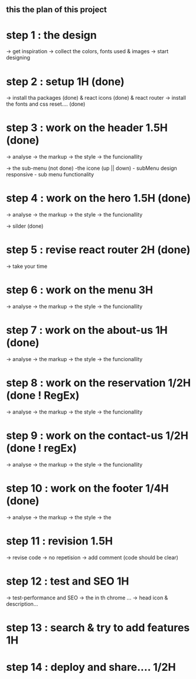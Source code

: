 ## this the plan of this project

# step 1 : the design
  -> get inspiration
  -> collect the colors, fonts used & images
  -> start designing

# step 2 : setup 1H (done)
  -> install tha packages (done) & react icons (done) & react router
  -> install the fonts and css reset.... (done)

# step 3 : work on the header 1.5H (done)
  -> analyse
  -> the markup
  -> the style
  -> the funcionallity

  -> the sub-menu (not done)
    -the icone (up || down)
    - subMenu design  responsive
    - sub menu functionality

# step 4 : work on the hero 1.5H (done)
  -> analyse
  -> the markup
  -> the style
  -> the funcionallity

  -> silder (done)

# step 5 : revise react router 2H (done)
  -> take your time

# step 6 : work on the menu 3H
  -> analyse
  -> the markup
  -> the style
  -> the funcionallity

# step 7 : work on the about-us 1H (done)
  -> analyse
  -> the markup
  -> the style
  -> the funcionallity

# step 8 : work on the reservation 1/2H (done ! RegEx)
  -> analyse
  -> the markup
  -> the style
  -> the funcionallity

# step 9 : work on the contact-us 1/2H (done ! regEx)
  -> analyse
  -> the markup
  -> the style
  -> the funcionallity

# step 10 : work on the footer 1/4H (done)
  -> analyse
  -> the markup
  -> the style
  -> the 
  
# step 11 : revision 1.5H
  -> revise code 
  -> no repetision
  -> add comment (code should be clear)

# step 12 : test and SEO 1H
  -> test-performance and SEO
  -> the in th chrome ...
  -> head icon & description...

# step 13 : search & try to add features 1H

# step 14 : deploy and share.... 1/2H

